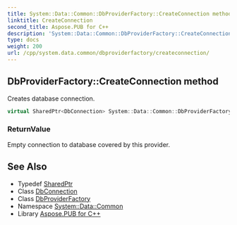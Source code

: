 ```yaml
---
title: System::Data::Common::DbProviderFactory::CreateConnection method
linktitle: CreateConnection
second_title: Aspose.PUB for C++
description: 'System::Data::Common::DbProviderFactory::CreateConnection method. Creates database connection in C++.'
type: docs
weight: 200
url: /cpp/system.data.common/dbproviderfactory/createconnection/
---
```

## DbProviderFactory::CreateConnection method


Creates database connection.

```cpp
virtual SharedPtr<DbConnection> System::Data::Common::DbProviderFactory::CreateConnection()=0
```


### ReturnValue

Empty connection to database covered by this provider.

## See Also

* Typedef [SharedPtr](../../../system/sharedptr/)
* Class [DbConnection](../../dbconnection/)
* Class [DbProviderFactory](../)
* Namespace [System::Data::Common](../../)
* Library [Aspose.PUB for C++](../../../)
